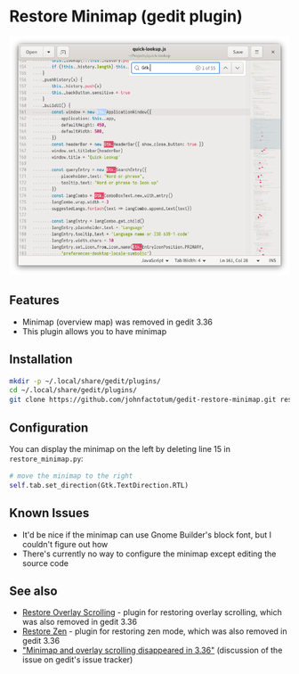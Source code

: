 # Restore Minimap (gedit plugin)

![Screenshot](screenshot.png)

## Features

* Minimap (overview map) was removed in gedit 3.36
* This plugin allows you to have minimap

## Installation
```bash
mkdir -p ~/.local/share/gedit/plugins/
cd ~/.local/share/gedit/plugins/
git clone https://github.com/johnfactotum/gedit-restore-minimap.git restore-minimap
```

## Configuration

You can display the minimap on the left by deleting line 15 in `restore_minimap.py`:
```python
# move the minimap to the right
self.tab.set_direction(Gtk.TextDirection.RTL)
```

## Known Issues
* It'd be nice if the minimap can use Gnome Builder's block font, but I couldn't figure out how
* There's currently no way to configure the minimap except editing the source code

## See also
* [Restore Overlay Scrolling](https://github.com/johnfactotum/gedit-restore-overlay-scrolling) - plugin for restoring overlay scrolling, which was also removed in gedit 3.36
* [Restore Zen](https://github.com/johnfactotum/gedit-restore-zen) - plugin for restoring zen mode, which was also removed in gedit 3.36
* ["Minimap and overlay scrolling disappeared in 3.36"](https://gitlab.gnome.org/GNOME/gedit/issues/285) (discussion of the issue on gedit's issue tracker)
